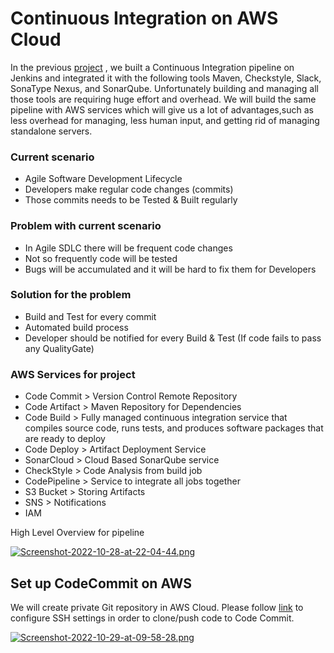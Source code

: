 # Continuous Integration on AWS Cloud

In the previous [project](https://github.com/hacizeynal/Continuous-Integration-Using-Jenkins-Nexus-Sonarqube-Slack)
, we built a Continuous Integration pipeline on Jenkins and integrated it with the following tools Maven, Checkstyle, Slack, SonaType Nexus, and SonarQube. Unfortunately building and managing all those tools are requiring huge effort and overhead. We will build the same pipeline with AWS services which will give us a lot of advantages,such as less overhead for managing, less human input, and getting rid of managing standalone servers.

### Current scenario

* Agile Software Development Lifecycle
* Developers make regular code changes (commits)
* Those commits needs to be Tested & Built regularly

### Problem with current scenario

* In Agile SDLC there will be frequent code changes
* Not so frequently code will be tested
* Bugs will be accumulated and it will be hard to fix them for Developers

### Solution for the problem

* Build and Test for every commit 
* Automated build process 
* Developer should be notified for every Build & Test (If code fails to pass any QualityGate)

### AWS Services for project

* Code Commit > Version Control Remote Repository
* Code Artifact > Maven Repository for Dependencies
* Code Build > Fully managed continuous integration service that compiles source code, runs tests, and produces software packages that are ready to deploy
* Code Deploy > Artifact Deployment Service
* SonarCloud > Cloud Based SonarQube service
* CheckStyle > Code Analysis from build job
* CodePipeline > Service to integrate all jobs together
* S3 Bucket > Storing Artifacts
* SNS > Notifications 
* IAM 

High Level Overview for pipeline 

[![Screenshot-2022-10-28-at-22-04-44.png](https://i.postimg.cc/Kz3kmVxV/Screenshot-2022-10-28-at-22-04-44.png)](https://postimg.cc/k69XcTVF)

## Set up CodeCommit on AWS

We will create private Git repository in AWS Cloud. Please follow [link](https://docs.aws.amazon.com/codecommit/latest/userguide/setting-up-ssh-unixes.html#setting-up-ssh-unixes-keys) to configure SSH settings in order to clone/push code to Code Commit.

[![Screenshot-2022-10-29-at-09-58-28.png](https://i.postimg.cc/CKHBptMr/Screenshot-2022-10-29-at-09-58-28.png)](https://postimg.cc/WDzbM5k0)





